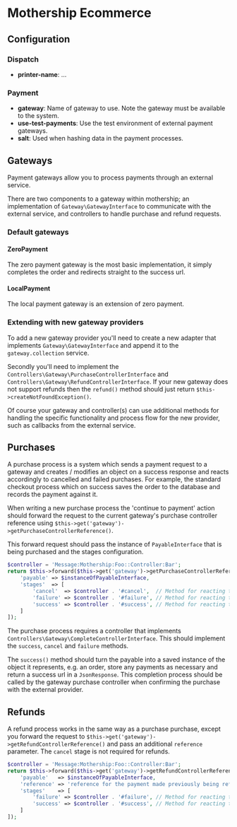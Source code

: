 Mothership Ecommerce
====================

Configuration
-------------

### Dispatch

- **printer-name**: ...

### Payment

- **gateway**: Name of gateway to use. Note the gateway must be available to the system.
- **use-test-payments**: Use the test environment of external payment gateways.
- **salt**: Used when hashing data in the payment processes.


Gateways
--------

Payment gateways allow you to process payments through an external service.

There are two components to a gateway within mothership; an implementation of `Gateway\GatewayInterface` to communicate with the external service, and controllers to handle purchase and refund requests.

### Default gateways

#### ZeroPayment

The zero payment gateway is the most basic implementation, it simply completes the order and redirects straight to the success url.

#### LocalPayment

The local payment gateway is an extension of zero payment.

### Extending with new gateway providers

To add a new gateway provider you'll need to create a new adapter that implements `Gateway\GatewayInterface` and append it to the `gateway.collection` service.

Secondly you'll need to implement the `Controllers\Gateway\PurchaseControllerInterface` and `Controllers\Gateway\RefundControllerInterface`. If your new gateway does not support refunds then the `refund()` method should just return `$this->createNotFoundException()`.

Of course your gateway and controller(s) can use additional methods for handling the specific functionality and process flow for the new provider, such as callbacks from the external service.


Purchases
--------

A purchase process is a system which sends a payment request to a gateway and creates / modifies an object on a success response and reacts accordingly to cancelled and failed purchases. For example, the standard checkout process which on success saves the order to the database and records the payment against it.

When writing a new purchase process the 'continue to payment' action should forward the request to the current gateway's purchase controller reference using `$this->get('gateway')->getPurchaseControllerReference()`.

This forward request should pass the instance of `PayableInterface` that is being purchased and the stages configuration.

```php
$controller = 'Message:Mothership:Foo::Controller:Bar';
return $this->forward($this->get('gateway')->getPurchaseControllerReference(), [
    'payable' => $instanceOfPayableInterface,
    'stages'  => [
        'cancel'  => $controller . '#cancel',  // Method for reacting to cancelled purchases
        'failure' => $controller . '#failure', // Method for reacting to failed purchases
        'success' => $controller . '#success', // Method for reacting to successful purchases
    ]
]);
```

The purchase process requires a controller that implements `Controllers\Gateway\CompleteControllerInterface`. This should implement the `success`, `cancel` and `failure` methods.

The `success()` method should turn the payable into a saved instance of the object it represents, e.g. an order, store any payments as necessary and return a success url in a `JsonResponse`. This completion process should be called by the gateway purchase controller when confirming the purchase with the external provider.


Refunds
-------

A refund process works in the same way as a purchase purchase, except you forward the request to `$this->get('gateway')->getRefundControllerReference()` and pass an additional `reference` parameter. The `cancel` stage is not required for refunds.

```php
$controller = 'Message:Mothership:Foo::Controller:Bar';
return $this->forward($this->get('gateway')->getRefundControllerReference(), [
    'payable'   => $instanceOfPayableInterface,
    'reference' => 'reference for the payment made previously being refunded',
    'stages'    => [
        'failure' => $controller . '#failure', // Method for reacting to failed refunds
        'success' => $controller . '#success', // Method for reacting to successful refunds
    ]
]);
```